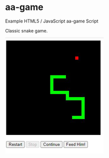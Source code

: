 # aa-game
Example HTML5 / JavaScript aa-game Script

Classic snake game. 

![alt text](https://raw.githubusercontent.com/kulker/snake-game/main/snake.JPG)
